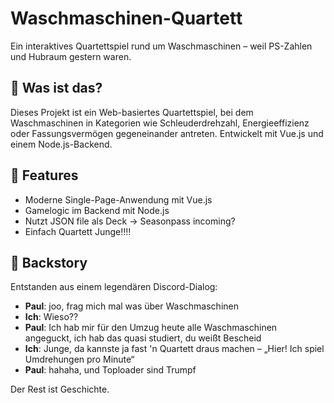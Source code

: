 # Waschmaschinen-Quartett

Ein interaktives Quartettspiel rund um Waschmaschinen – weil PS-Zahlen und Hubraum gestern waren.

## 🧺 Was ist das?

Dieses Projekt ist ein Web-basiertes Quartettspiel, bei dem Waschmaschinen in Kategorien wie Schleuderdrehzahl, Energieeffizienz oder Fassungsvermögen gegeneinander antreten. Entwickelt mit Vue.js und einem Node.js-Backend.

## 🚀 Features

- Moderne Single-Page-Anwendung mit Vue.js
- Gamelogic im Backend mit Node.js
- Nutzt JSON file als Deck -> Seasonpass incoming?
- Einfach Quartett Junge!!!!

## 📖 Backstory

Entstanden aus einem legendären Discord-Dialog:

- **Paul**: joo, frag mich mal was über Waschmaschinen  
- **Ich**: Wieso??  
- **Paul**: Ich hab mir für den Umzug heute alle Waschmaschinen angeguckt, ich hab das quasi studiert, du weißt Bescheid  
- **Ich**: Junge, da kannste ja fast 'n Quartett draus machen – „Hier! Ich spiel Umdrehungen pro Minute“  
- **Paul**: hahaha, und Toploader sind Trumpf

Der Rest ist Geschichte.
